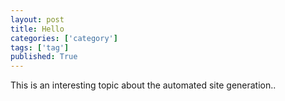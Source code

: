 ```yaml
---
layout: post
title: Hello
categories: ['category']
tags: ['tag']
published: True
---
```


This is an interesting topic about the automated site generation..

